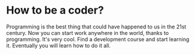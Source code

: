 <h1>How to be a coder?</h1>
<p>Programming is the best thing that could have happened to us in the 21st century. Now you can start work anywhere in the world, thanks to programming. It's very cool. Find a development course and start learning it. Eventually you will learn how to do it all.</p>
